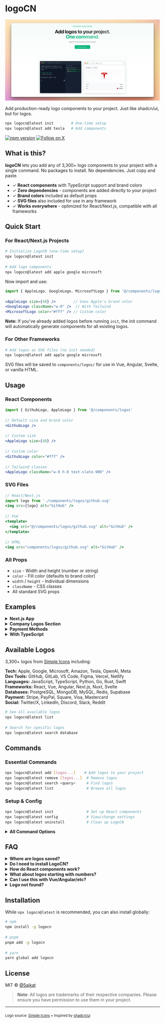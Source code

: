 # logoCN

![logoCN - Add logo components to your project with a single command](https://raw.githubusercontent.com/shokks/logocn/main/public/opengraph.png)

Add production-ready logo components to your project. Just like shadcn/ui, but for logos.

```bash
npx logocn@latest init        # One-time setup
npx logocn@latest add tesla   # Add components
```

[![npm version](https://img.shields.io/npm/v/logocn.svg)](https://www.npmjs.com/package/logocn)
[![Follow on X](https://img.shields.io/twitter/follow/5aikat?style=social)](https://x.com/5aikat)

## What is this?

**logoCN** lets you add any of 3,300+ logo components to your project with a single command. No packages to install. No dependencies. Just copy and paste.

- ✓ **React components** with TypeScript support and brand colors
- ✓ **Zero dependencies** - components are added directly to your project
- ✓ **Brand colors** included as default props
- ✓ **SVG files** also included for use in any framework
- ✓ **Works everywhere** - optimized for React/Next.js, compatible with all frameworks

## Quick Start

### For React/Next.js Projects

```bash
# Initialize LogoCN (one-time setup)
npx logocn@latest init

# Add logo components
npx logocn@latest add apple google microsoft
```

Now import and use:

```jsx
import { AppleLogo, GoogleLogo, MicrosoftLogo } from '@/components/logos'

<AppleLogo size={48} />        // Uses Apple's brand color
<GoogleLogo className="w-8" />  // With Tailwind
<MicrosoftLogo color="#fff" /> // Custom color
```

**Note:** If you've already added logos before running `init`, the init command will automatically generate components for all existing logos.

### For Other Frameworks

```bash
# Add logos as SVG files (no init needed)
npx logocn@latest add apple google microsoft
```

SVG files will be saved to `components/logos/` for use in Vue, Angular, Svelte, or vanilla HTML.

## Usage

### React Components

```jsx
import { GithubLogo, AppleLogo } from '@/components/logos'

// Default size and brand color
<GithubLogo />

// Custom size
<AppleLogo size={48} />

// Custom color
<GithubLogo color="#fff" />

// Tailwind classes
<AppleLogo className="w-8 h-8 text-slate-900" />
```

### SVG Files

```jsx
// React/Next.js
import logo from './components/logos/github.svg'
<img src={logo} alt="GitHub" />

// Vue
<template>
  <img src="@/components/logos/github.svg" alt="GitHub" />
</template>

// HTML
<img src="components/logos/github.svg" alt="GitHub" />
```

### All Props

- `size` - Width and height (number or string)
- `color` - Fill color (defaults to brand color)
- `width` / `height` - Individual dimensions
- `className` - CSS classes
- All standard SVG props

## Examples

<details>
<summary><strong>Next.js App</strong></summary>

```bash
# Initialize and add logos
npx logocn@latest init
npx logocn@latest add github twitter linkedin
```

```jsx
// app/page.tsx
import { GithubLogo, TwitterLogo, LinkedinLogo } from '@/components/logos'

export default function Home() {
  return (
    <footer className="flex gap-4">
      <GithubLogo size={20} />      {/* GitHub's brand color */}
      <TwitterLogo size={20} />      {/* Twitter's brand color */}
      <LinkedinLogo size={20} />     {/* LinkedIn's brand color */}
    </footer>
  )
}
```
</details>

<details>
<summary><strong>Company Logos Section</strong></summary>

```jsx
import { AppleLogo, GoogleLogo, MicrosoftLogo } from '@/components/logos'

const companies = [
  { name: 'Apple', Logo: AppleLogo },
  { name: 'Google', Logo: GoogleLogo },
  { name: 'Microsoft', Logo: MicrosoftLogo },
]

export function TrustedBy() {
  return (
    <div className="flex gap-12 items-center opacity-60">
      {companies.map(({ name, Logo }) => (
        <Logo key={name} size={48} />
      ))}
    </div>
  )
}
```
</details>

<details>
<summary><strong>Payment Methods</strong></summary>

```jsx
import { VisaLogo, MastercardLogo, PaypalLogo } from '@/components/logos'

export function PaymentMethods() {
  return (
    <>
      <VisaLogo size={40} />
      <MastercardLogo size={40} />
      <PaypalLogo size={40} />
    </>
  )
}
```
</details>

<details>
<summary><strong>With TypeScript</strong></summary>

```tsx
import { type FC } from 'react'
import { GithubLogo, LinkedinLogo } from '@/components/logos'

const logoMap = {
  github: GithubLogo,
  linkedin: LinkedinLogo,
} as const

interface SocialLinkProps {
  platform: keyof typeof logoMap
  size?: number
}

export const SocialLink: FC<SocialLinkProps> = ({ platform, size = 24 }) => {
  const Logo = logoMap[platform]
  return <Logo size={size} />
}
```
</details>

## Available Logos

3,300+ logos from [Simple Icons](https://simpleicons.org) including:

**Tech:** Apple, Google, Microsoft, Amazon, Tesla, OpenAI, Meta  
**Dev Tools:** GitHub, GitLab, VS Code, Figma, Vercel, Netlify  
**Languages:** JavaScript, TypeScript, Python, Go, Rust, Swift  
**Frameworks:** React, Vue, Angular, Next.js, Nuxt, Svelte  
**Databases:** PostgreSQL, MongoDB, MySQL, Redis, Supabase  
**Payment:** Stripe, PayPal, Square, Visa, Mastercard  
**Social:** Twitter/X, LinkedIn, Discord, Slack, Reddit  

```bash
# See all available logos
npx logocn@latest list

# Search for specific logos
npx logocn@latest search database
```

## Commands

### Essential Commands

```bash
npx logocn@latest add [logos...]    # Add logos to your project
npx logocn@latest remove [logos...]  # Remove logos
npx logocn@latest search <query>     # Find logos
npx logocn@latest list               # Browse all logos
```

### Setup & Config

```bash
npx logocn@latest init               # Set up React components
npx logocn@latest config             # View/change settings
npx logocn@latest uninstall          # Clean up LogoCN
```

<details>
<summary><strong>All Command Options</strong></summary>

#### `init`
```bash
logocn init --force           # Reinitialize
logocn init --skip-install    # Skip dependency installation
logocn init --yes            # Accept all defaults
```

#### `add`
```bash
logocn add tesla              # Add single logo
logocn add apple google       # Add multiple
logocn add                    # Interactive mode
```

#### `config`
```bash
logocn config --list                    # Show all settings
logocn config --get logoDirectory       # Get specific value
logocn config --set dir=./public/logos  # Change directory
logocn config --reset                   # Reset to defaults
```

#### `list`
```bash
logocn list --page 2          # View specific page
logocn list --search meta     # Filter results
```

#### `uninstall`
```bash
logocn uninstall --yes        # Skip confirmation
logocn uninstall --keep-logos # Keep SVG files
```
</details>

## FAQ

<details>
<summary><strong>Where are logos saved?</strong></summary>

By default in `components/logos/`. Run `logocn init` to auto-detect the best location for your framework, or use `logocn config --set dir=./your/path` to customize.
</details>

<details>
<summary><strong>Do I need to install LogoCN?</strong></summary>

No! Just use `npx logocn@latest`. If you prefer, you can install globally with `npm i -g logocn`.
</details>

<details>
<summary><strong>How do React components work?</strong></summary>

Run `logocn init` once to enable component generation. After that, every logo you add creates a ready-to-use React component with TypeScript types and brand colors built in.

If you've already added logos before initialization, `init` will generate components for all existing logos automatically.
</details>

<details>
<summary><strong>What about logos starting with numbers?</strong></summary>

Logos like "1password" become `Lcn1passwordLogo` components (prefixed with "Lcn") to be valid JavaScript identifiers.
</details>

<details>
<summary><strong>Can I use this with Vue/Angular/etc?</strong></summary>

Yes! While LogoCN is optimized for React/Next.js component generation, it also saves standard SVG files that work in any framework. Simply skip the `init` step and use `add` to get SVG files directly.
</details>

<details>
<summary><strong>Logo not found?</strong></summary>

Try: `logocn search [partial-name]` to find the exact name, or `logocn update` to refresh the logo cache.
</details>

## Installation

While `npx logocn@latest` is recommended, you can also install globally:

```bash
# npm
npm install -g logocn

# pnpm  
pnpm add -g logocn

# yarn
yarn global add logocn
```

## License

MIT © [@5aikat](https://x.com/5aikat)

> **Note**: All logos are trademarks of their respective companies. Please ensure you have permission to use them in your project.

---

<sub>Logo source: [Simple Icons](https://simpleicons.org) • Inspired by [shadcn/ui](https://ui.shadcn.com)</sub>